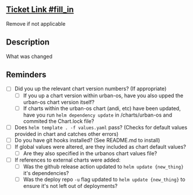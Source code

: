 ## [Ticket Link #fill_in](https://app.zenhub.com/workspaces/mdot-615b97c1a5fde400126174f8/issues/urbanos-public/internal/{replace_with_number})

Remove if not applicable

## Description

What was changed

## Reminders

- [ ] Did you up the relevant chart version numbers? (If appropriate)
  - [ ] If you up a chart version within urban-os, have you also upped the urban-os chart version itself?
  - [ ] If charts within the urban-os chart (andi, etc) have been updated, have you run `helm dependency update` in /charts/urban-os and commited the Chart.lock file?
- [ ] Does `helm template . -f values.yaml` pass? (Checks for default values provided in chart and catches other errors)
- [ ] Do you have git hooks installed? (See README.md to install)
- [ ] If global values were altered, are they included as chart default values?
  - [ ] Are they also specified in the urbanos chart values file?
- [ ] If references to external charts were added:
  - [ ] Was the github release action updated to `helm update {new_thing}` it's dependencies?
  - [ ] Was the deploy repo `-u` flag updated to `helm update {new_thing}` to ensure it's not left out of deployments?
